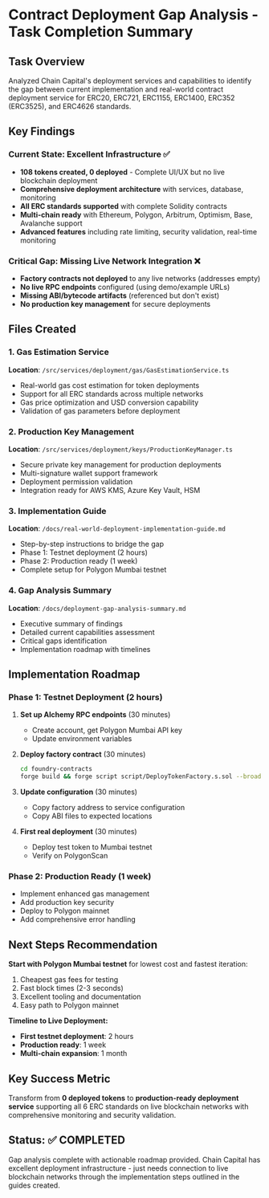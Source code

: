 # Contract Deployment Gap Analysis - Task Completion Summary

## Task Overview
Analyzed Chain Capital's deployment services and capabilities to identify the gap between current implementation and real-world contract deployment service for ERC20, ERC721, ERC1155, ERC1400, ERC352 (ERC3525), and ERC4626 standards.

## Key Findings

### Current State: Excellent Infrastructure ✅
- **108 tokens created, 0 deployed** - Complete UI/UX but no live blockchain deployment
- **Comprehensive deployment architecture** with services, database, monitoring
- **All ERC standards supported** with complete Solidity contracts  
- **Multi-chain ready** with Ethereum, Polygon, Arbitrum, Optimism, Base, Avalanche support
- **Advanced features** including rate limiting, security validation, real-time monitoring

### Critical Gap: Missing Live Network Integration ❌
- **Factory contracts not deployed** to any live networks (addresses empty)
- **No live RPC endpoints** configured (using demo/example URLs)
- **Missing ABI/bytecode artifacts** (referenced but don't exist)
- **No production key management** for secure deployments

## Files Created

### 1. Gas Estimation Service
**Location**: `/src/services/deployment/gas/GasEstimationService.ts`
- Real-world gas cost estimation for token deployments
- Support for all ERC standards across multiple networks
- Gas price optimization and USD conversion capability
- Validation of gas parameters before deployment

### 2. Production Key Management
**Location**: `/src/services/deployment/keys/ProductionKeyManager.ts`  
- Secure private key management for production deployments
- Multi-signature wallet support framework
- Deployment permission validation
- Integration ready for AWS KMS, Azure Key Vault, HSM

### 3. Implementation Guide
**Location**: `/docs/real-world-deployment-implementation-guide.md`
- Step-by-step instructions to bridge the gap
- Phase 1: Testnet deployment (2 hours)
- Phase 2: Production ready (1 week)
- Complete setup for Polygon Mumbai testnet

### 4. Gap Analysis Summary
**Location**: `/docs/deployment-gap-analysis-summary.md`
- Executive summary of findings
- Detailed current capabilities assessment
- Critical gaps identification
- Implementation roadmap with timelines

## Implementation Roadmap

### Phase 1: Testnet Deployment (2 hours)
1. **Set up Alchemy RPC endpoints** (30 minutes)
   - Create account, get Polygon Mumbai API key
   - Update environment variables

2. **Deploy factory contract** (30 minutes)
   ```bash
   cd foundry-contracts
   forge build && forge script script/DeployTokenFactory.s.sol --broadcast
   ```

3. **Update configuration** (30 minutes)
   - Copy factory address to service configuration
   - Copy ABI files to expected locations

4. **First real deployment** (30 minutes)
   - Deploy test token to Mumbai testnet
   - Verify on PolygonScan

### Phase 2: Production Ready (1 week)
- Implement enhanced gas management
- Add production key security
- Deploy to Polygon mainnet
- Add comprehensive error handling

## Next Steps Recommendation

**Start with Polygon Mumbai testnet** for lowest cost and fastest iteration:
1. Cheapest gas fees for testing
2. Fast block times (2-3 seconds)
3. Excellent tooling and documentation
4. Easy path to Polygon mainnet

**Timeline to Live Deployment:**
- **First testnet deployment**: 2 hours
- **Production ready**: 1 week  
- **Multi-chain expansion**: 1 month

## Key Success Metric

Transform from **0 deployed tokens** to **production-ready deployment service** supporting all 6 ERC standards on live blockchain networks with comprehensive monitoring and security validation.

## Status: ✅ COMPLETED

Gap analysis complete with actionable roadmap provided. Chain Capital has excellent deployment infrastructure - just needs connection to live blockchain networks through the implementation steps outlined in the guides created.
